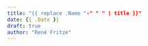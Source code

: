 ```yaml
---
title: "{{ replace .Name "-" " " | title }}"
date: {{ .Date }}
draft: true
author: "René Fritze"
---
```


